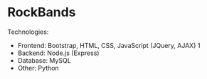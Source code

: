 # RockBands

Technologies:
- Frontend: Bootstrap, HTML, CSS, JavaScript (JQuery, AJAX) 1
- Backend: Node.js (Express)
- Database: MySQL
- Other: Python
